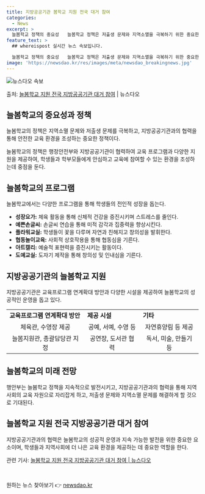 ```yaml
---
title: 지방공공기관 봄학교 지원 전국 대거 참여
categories:
  - News
excerpt: >
  늘봄학교 정책의 중요성   늘봄학교 정책은 저출생 문제와 지역소멸을 극복하기 위한 중요한 정책입니다. 이 정…
feature_text: >
  ## whereispost 실시간 뉴스 속보입니다.

  늘봄학교 정책의 중요성   늘봄학교 정책은 저출생 문제와 지역소멸을 극복하기 위한 중요한 정책입니다. 이 정…
image: 'https://newsdao.kr/res/images/meta/newsdao_breakingnews.jpg'
---
```


![뉴스다오 속보](https://newsdao.kr/res/images/meta/newsdao_breakingnews.jpg)

<p>출처: <a href="https://newsdao.kr/4146" rel="dofollow">늘봄학교 지원 전국 지방공공기관 대거 참여</a> | 뉴스다오</p>

<h2 data-ke-size="size26">늘봄학교의 중요성과 정책</h2>
<p data-ke-size="size16">늘봄학교의 정책은 지역소멸 문제와 저출생 문제를 극복하고, 지방공공기관과의 협력을 통해 안전한 교육 환경을 조성하는 중요한 정책이다.</p>
<p data-ke-size="size16">늘봄학교의 정책은 행정안전부와 지방공공기관이 협력하여 교육 프로그램과 다양한 지원을 제공하여, 학생들과 학부모들에게 안심하고 교육에 참여할 수 있는 환경을 조성하는데 중점을 둔다.</p>

<h2 data-ke-size="size26">늘봄학교의 프로그램</h2>
<p data-ke-size="size16">늘봄학교에서는 다양한 프로그램을 통해 학생들의 전인적 성장을 돕는다.</p>
<ul>
    <li><b>성장요가:</b> 체육 활동을 통해 신체적 건강을 증진시키며 스트레스를 줄인다.</li>
    <li><b>예쁜손글씨:</b> 손글씨 연습을 통해 미적 감각과 집중력을 향상시킨다.</li>
    <li><b>플라워교실:</b> 학생들이 꽃을 다루며 자연과 친해지고 창의성을 발휘한다.</li>
    <li><b>협동놀이교육:</b> 사회적 상호작용을 통해 협동심을 기른다.</li>
    <li><b>아트캘리:</b> 예술적 표현력을 증진시키는 활동이다.</li>
    <li><b>도예교실:</b> 도자기 제작을 통해 창의성 및 인내심을 기른다.</li>
</ul>

<h2 data-ke-size="size26">지방공공기관의 늘봄학교 지원</h2>
<p data-ke-size="size16">지방공공기관은 교육프로그램 연계확대 방안과 다양한 시설을 제공하여 늘봄학교의 성공적인 운영을 돕고 있다.</p>
<table>
    <tr>
        <td><b>교육프로그램 연계확대 방안</b></td>
        <td><b>제공 시설</b></td>
        <td><b>기타</b></td>
    </tr>
    <tr>
        <td style="text-align: center; height: 17px;">체육관, 수영장 제공</td>
        <td style="text-align: center; height: 17px;">공예, 서예, 수영 등</td>
        <td style="text-align: center; height: 17px;">자연휴양림 등 제공</td>
    </tr>
    <tr>
        <td style="text-align: center; height: 17px;">늘봄지원관, 총괄담당관 지정</td>
        <td style="text-align: center; height: 17px;">공연장, 도서관 협력</td>
        <td style="text-align: center; height: 17px;">독서, 미술, 만들기 등</td>
    </tr>
</table>

<h2 data-ke-size="size26">늘봄학교의 미래 전망</h2>
<p data-ke-size="size16">행안부는 늘봄학교 정책을 지속적으로 발전시키고, 지방공공기관과의 협력을 통해 지역사회의 교육 자원으로 자리잡게 하고, 저출생 문제와 지역소멸 문제를 해결하게 할 것으로 기대된다.</p>

<h2 data-ke-size="size26">늘봄학교 지원 전국 지방공공기관 대거 참여</h2>
<p data-ke-size="size16">지방공공기관과의 협력은 늘봄학교의 성공적 운영과 지속 가능한 발전을 위한 중요한 요소이며, 학생들과 지역사회에 더 나은 교육 환경을 제공하는 데 중요한 역할을 한다.</p>
<p data-ke-size="size16">관련 기사: <a href="https://newsdao.kr/4146">늘봄학교 지원 전국 지방공공기관 대거 참여 | 뉴스다오</a></p>
<p data-ke-size="size16">&nbsp;</p> 

원하는 뉴스 찾아보기 👉 <a href="https://newsdao.kr" rel="dofollow">newsdao.kr</a>


